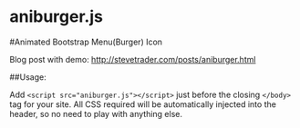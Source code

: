aniburger.js
============

#Animated Bootstrap Menu(Burger) Icon

Blog post with demo: http://stevetrader.com/posts/aniburger.html

##Usage:

Add `<script src="aniburger.js"></script>` just before the closing `</body>` tag for your site.  All CSS required will be automatically injected into the header, so no need to play with anything else.
